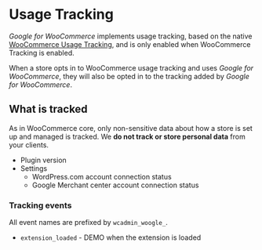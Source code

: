 # Usage Tracking

_Google for WooCommerce_ implements usage tracking, based on the native [WooCommerce Usage Tracking](https://woocommerce.com/usage-tracking/), and is only enabled when WooCommerce Tracking is enabled.

When a store opts in to WooCommerce usage tracking and uses _Google for WooCommerce_, they will also be opted in to the tracking added by _Google for WooCommerce_.

## What is tracked

As in WooCommerce core, only non-sensitive data about how a store is set up and managed is tracked. We **do not track or store personal data** from your clients.

* Plugin version
* Settings
  * WordPress.com account connection status
  * Google Merchant center account connection status
  
<!-- TODO: add more tracking information -->
 
### Tracking events

All event names are prefixed by `wcadmin_woogle_`.

* `extension_loaded` - DEMO when the extension is loaded


<!-- -- >
## Developer Info
All new tracking info should be updated in this readme.

New snapshot data for **WC Tracker** should be hooked into `Tracking\Events\TrackerSnapshot::include_snapshot_data()`.

New **Tracks** events should be created in `Tracking\Events\Events` (implementing `Tracking\Events\TracksEventInterface`, using `Tracking\Events\EventHelper`), and need to be registered in `Tracking\Events\EventTracking::$events`.

 /Dev Info -->
